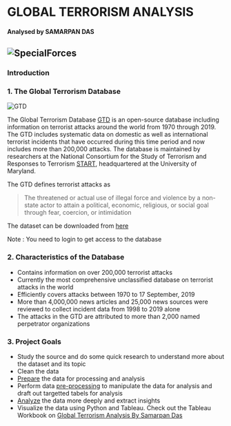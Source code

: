 # **GLOBAL TERRORISM ANALYSIS**

####  Analysed by **SAMARPAN DAS**
![SpecialForces](https://wallpaperaccess.com/full/296703.jpg)
---



### **Introduction**
### 1. The Global Terrorism Database

![GTD](https://pbs.twimg.com/profile_images/1205582571968614400/nWSCCQhR_400x400.jpg)

The Global Terrorism Database [GTD](https://www.start.umd.edu/gtd/) is an open-source database including information on terrorist attacks around the world from 1970 through 2019. The GTD includes systematic data on domestic as well as international terrorist incidents that have occurred during this time period and now includes more than 200,000 attacks. The database is maintained by researchers at the National Consortium for the Study of Terrorism and Responses to Terrorism [START](https://www.start.umd.edu), headquartered at the University of Maryland.

The GTD defines terrorist attacks as
> The threatened or actual use of illegal force and violence by a non-state actor to attain a political, economic, religious, or social goal through fear, coercion, or intimidation

The dataset can be downloaded from [here](https://gtd.terrorismdata.com/files/gtd-1970-2019-4/)

Note : You need to login to get access to the database


### 2. Characteristics of the Database
* Contains information on over 200,000 terrorist attacks
* Currently the most comprehensive unclassified database on terrorist attacks in the world
* Efficiently covers attacks between 1970 to 17 September, 2019
* More than 4,000,000 news articles and 25,000 news sources were reviewed to collect incident data from 1998 to 2019 alone
* The attacks in the GTD are attributed to more than 2,000 named perpetrator organizations 


### 3. Project Goals
* Study the source and do some quick research to understand more about the dataset and its topic
* Clean the data
* [Prepare](https://github.com/SamarpanDas/Global-Terrorism-Analysis/tree/main/project/1.%20Prepare) the data for processing and analysis
* Perform data [pre-processing](https://github.com/SamarpanDas/Global-Terrorism-Analysis/blob/main/project/2.%20Process/data_preprocessing.ipynb) to manipulate the data for analysis and draft out targetted tabels for analysis
* [Analyze](https://github.com/SamarpanDas/Global-Terrorism-Analysis/blob/main/project/3.%20Analysis%20and%20Visualisations/data_analysis.ipynb) the data more deeply and extract insights
* Visualize the data using Python and Tableau. Check out the Tableau Workbook on [Global Terrorism Analysis By Samarpan Das](https://public.tableau.com/profile/samarpan.das#!/)
